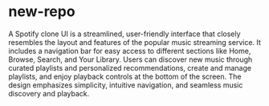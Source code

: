 # new-repo
A Spotify clone UI is a streamlined, user-friendly interface that closely resembles the layout and features of the popular music streaming service. It includes a navigation bar for easy access to different sections like Home, Browse, Search, and Your Library. Users can discover new music through curated playlists and personalized recommendations, create and manage playlists, and enjoy playback controls at the bottom of the screen. The design emphasizes simplicity, intuitive navigation, and seamless music discovery and playback.
